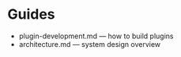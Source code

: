# Guides

- plugin-development.md — how to build plugins
- architecture.md — system design overview
